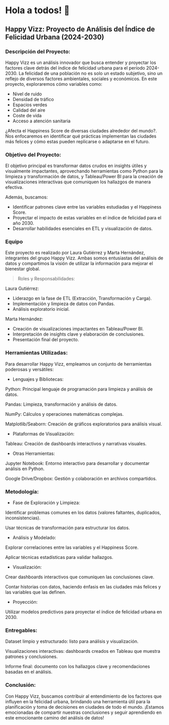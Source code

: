 
# Hola a todos! 👋

## Happy Vizz: Proyecto de Análisis del Índice de Felicidad Urbana (2024-2030)

### Descripción del Proyecto: 
 

Happy Vizz es un análisis innovador que busca entender y proyectar los factores clave detrás del índice de felicidad urbana para el período 2024-2030. La felicidad de una población no es solo un estado subjetivo, sino un reflejo de diversos factores ambientales, sociales y económicos. En este proyecto, exploraremos cómo variables como:

- Nivel de ruido
- Densidad de tráfico
- Espacios verdes
- Calidad del aire
- Coste de vida
- Acceso a atención sanitaria

¿Afecta el Happiness Score de diversas ciudades alrededor del mundo?. Nos enfocaremos en  identificar qué prácticas implementan las ciudades más felices y cómo estas pueden replicarse o adaptarse en el futuro.

### Objetivo del Proyecto:
 

El objetivo principal es transformar datos crudos en insights útiles y visualmente impactantes, aprovechando herramientas como Python para la limpieza y transformación de datos, y Tableau/Power BI para la creación de visualizaciones interactivas que comuniquen los hallazgos de manera efectiva.

Además, buscamos:

- Identificar patrones clave entre las variables estudiadas y el Happiness Score.
- Proyectar el impacto de estas variables en el índice de felicidad para el año 2030.
- Desarrollar habilidades esenciales en ETL y visualización de datos.

### Equipo

Este proyecto es realizado por Laura Gutiérrez y Marta Hernández, integrantes del grupo Happy Vizz. Ambas somos entusiastas del análisis de datos y compartimos la visión de utilizar la información para mejorar el bienestar global.

>Roles y Responsabilidades:

Laura Gutiérrez:

- Liderazgo en la fase de ETL (Extracción, Transformación y Carga).
- Implementación y limpieza de datos con Pandas.
- Análisis exploratorio inicial.

Marta Hernández:

- Creación de visualizaciones impactantes en Tableau/Power BI.
- Interpretación de insights clave y elaboración de conclusiones.
- Presentación final del proyecto.

### Herramientas Utilizadas:

Para desarrollar Happy Vizz, empleamos un conjunto de herramientas poderosas y versátiles:

- Lenguajes y Bibliotecas:

Python: Principal lenguaje de programación para limpieza y análisis de datos.

Pandas: Limpieza, transformación y análisis de datos.

NumPy: Cálculos y operaciones matemáticas complejas.

Matplotlib/Seaborn: Creación de gráficos exploratorios para análisis visual.

- Plataformas de Visualización:

Tableau: Creación de dashboards interactivos y narrativas visuales.

- Otras Herramientas:

Jupyter Notebook: Entorno interactivo para desarrollar y documentar análisis en Python.

Google Drive/Dropbox: Gestión y colaboración en archivos compartidos.

### Metodología:

- Fase de Exploración y Limpieza:

Identificar problemas comunes en los datos (valores faltantes, duplicados, inconsistencias).

Usar técnicas de transformación para estructurar los datos.

- Análisis y Modelado:

Explorar correlaciones entre las variables y el Happiness Score.

Aplicar técnicas estadísticas para validar hallazgos.

- Visualización:

Crear dashboards interactivos que comuniquen las conclusiones clave.

Contar historias con datos, haciendo énfasis en las ciudades más felices y las variables que las definen.

- Proyección:

Utilizar modelos predictivos para proyectar el índice de felicidad urbana en 2030.

### Entregables:

Dataset limpio y estructurado: listo para análisis y visualización.

Visualizaciones interactivas: dashboards creados en Tableau que muestra patrones y conclusiones.

Informe final: documento con los hallazgos clave y recomendaciones basadas en el análisis.

### Conclusión:

Con Happy Vizz, buscamos contribuir al entendimiento de los factores que influyen en la felicidad urbana, brindando una herramienta útil para la planificación y toma de decisiones en ciudades de todo el mundo. ¡Estamos emocionadas de compartir nuestras conclusiones y seguir aprendiendo en este emocionante camino del análisis de datos!


